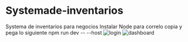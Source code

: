 # Systemade-inventarios
Systema de inventarios para negocios 
Instalar Node
para correlo copia y pega lo siguiente
npm run dev -- --host
      ![login]([ruta/a/la/imagen.jpg](https://raw.githubusercontent.com/servitechsv/Systemade-inventarios/refs/heads/main/vokoscreenNG-2025-08-12_17-19-50.067.png))
      ![dashboard]([ruta/a/la/imagen.jpg](https://raw.githubusercontent.com/servitechsv/Systemade-inventarios/refs/heads/main/vokoscreenNG-2025-08-12_17-09-58.677.png))
